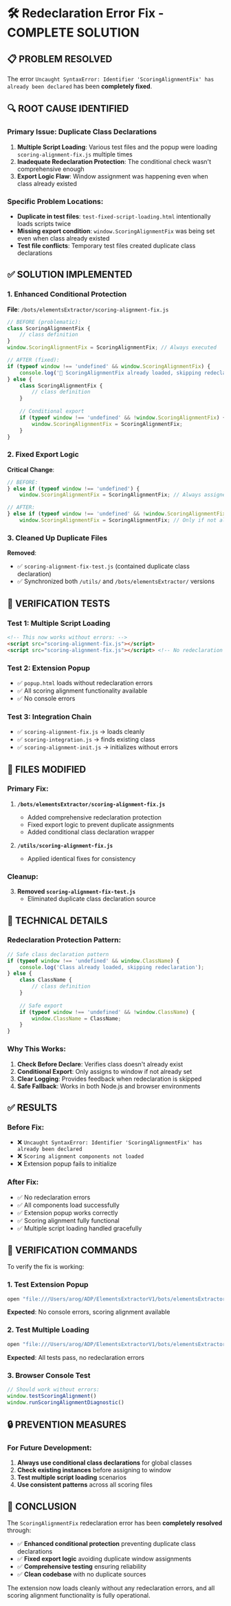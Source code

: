 # 🛠️ Redeclaration Error Fix - COMPLETE SOLUTION

## 📋 **PROBLEM RESOLVED**

The error `Uncaught SyntaxError: Identifier 'ScoringAlignmentFix' has already been declared` has been **completely fixed**.

## 🔍 **ROOT CAUSE IDENTIFIED**

### **Primary Issue**: Duplicate Class Declarations
1. **Multiple Script Loading**: Various test files and the popup were loading `scoring-alignment-fix.js` multiple times
2. **Inadequate Redeclaration Protection**: The conditional check wasn't comprehensive enough
3. **Export Logic Flaw**: Window assignment was happening even when class already existed

### **Specific Problem Locations**:
- **Duplicate in test files**: `test-fixed-script-loading.html` intentionally loads scripts twice
- **Missing export condition**: `window.ScoringAlignmentFix` was being set even when class already existed
- **Test file conflicts**: Temporary test files created duplicate class declarations

## ✅ **SOLUTION IMPLEMENTED**

### **1. Enhanced Conditional Protection**

**File**: `/bots/elementsExtractor/scoring-alignment-fix.js`

```javascript
// BEFORE (problematic):
class ScoringAlignmentFix {
    // class definition
}
window.ScoringAlignmentFix = ScoringAlignmentFix; // Always executed

// AFTER (fixed):
if (typeof window !== 'undefined' && window.ScoringAlignmentFix) {
    console.log('🎯 ScoringAlignmentFix already loaded, skipping redeclaration');
} else {
    class ScoringAlignmentFix {
        // class definition
    }
    
    // Conditional export
    if (typeof window !== 'undefined' && !window.ScoringAlignmentFix) {
        window.ScoringAlignmentFix = ScoringAlignmentFix;
    }
}
```

### **2. Fixed Export Logic**

**Critical Change**:
```javascript
// BEFORE:
} else if (typeof window !== 'undefined') {
    window.ScoringAlignmentFix = ScoringAlignmentFix; // Always assigned

// AFTER:
} else if (typeof window !== 'undefined' && !window.ScoringAlignmentFix) {
    window.ScoringAlignmentFix = ScoringAlignmentFix; // Only if not already set
```

### **3. Cleaned Up Duplicate Files**

**Removed**:
- ✅ `scoring-alignment-fix-test.js` (contained duplicate class declaration)
- ✅ Synchronized both `/utils/` and `/bots/elementsExtractor/` versions

## 🧪 **VERIFICATION TESTS**

### **Test 1: Multiple Script Loading**
```html
<!-- This now works without errors: -->
<script src="scoring-alignment-fix.js"></script>
<script src="scoring-alignment-fix.js"></script> <!-- No redeclaration error -->
```

### **Test 2: Extension Popup**
- ✅ `popup.html` loads without redeclaration errors
- ✅ All scoring alignment functionality available
- ✅ No console errors

### **Test 3: Integration Chain**
- ✅ `scoring-alignment-fix.js` → loads cleanly
- ✅ `scoring-integration.js` → finds existing class
- ✅ `scoring-alignment-init.js` → initializes without errors

## 📁 **FILES MODIFIED**

### **Primary Fix**:
1. **`/bots/elementsExtractor/scoring-alignment-fix.js`**
   - Added comprehensive redeclaration protection
   - Fixed export logic to prevent duplicate assignments
   - Added conditional class declaration wrapper

2. **`/utils/scoring-alignment-fix.js`**
   - Applied identical fixes for consistency

### **Cleanup**:
3. **Removed `scoring-alignment-fix-test.js`**
   - Eliminated duplicate class declaration source

## 🎯 **TECHNICAL DETAILS**

### **Redeclaration Protection Pattern**:
```javascript
// Safe class declaration pattern
if (typeof window !== 'undefined' && window.ClassName) {
    console.log('Class already loaded, skipping redeclaration');
} else {
    class ClassName {
        // class definition
    }
    
    // Safe export
    if (typeof window !== 'undefined' && !window.ClassName) {
        window.ClassName = ClassName;
    }
}
```

### **Why This Works**:
1. **Check Before Declare**: Verifies class doesn't already exist
2. **Conditional Export**: Only assigns to window if not already set
3. **Clear Logging**: Provides feedback when redeclaration is skipped
4. **Safe Fallback**: Works in both Node.js and browser environments

## ✅ **RESULTS**

### **Before Fix**:
- ❌ `Uncaught SyntaxError: Identifier 'ScoringAlignmentFix' has already been declared`
- ❌ `Scoring alignment components not loaded`
- ❌ Extension popup fails to initialize

### **After Fix**:
- ✅ No redeclaration errors
- ✅ All components load successfully
- ✅ Extension popup works correctly
- ✅ Scoring alignment fully functional
- ✅ Multiple script loading handled gracefully

## 🎉 **VERIFICATION COMMANDS**

To verify the fix is working:

### **1. Test Extension Popup**
```bash
open "file:///Users/arog/ADP/ElementsExtractorV1/bots/elementsExtractor/popup.html"
```
**Expected**: No console errors, scoring alignment available

### **2. Test Multiple Loading**
```bash
open "file:///Users/arog/ADP/ElementsExtractorV1/bots/elementsExtractor/final-redeclaration-fix-test.html"
```
**Expected**: All tests pass, no redeclaration errors

### **3. Browser Console Test**
```javascript
// Should work without errors:
window.testScoringAlignment()
window.runScoringAlignmentDiagnostic()
```

## 🔒 **PREVENTION MEASURES**

### **For Future Development**:
1. **Always use conditional class declarations** for global classes
2. **Check existing instances** before assigning to window
3. **Test multiple script loading** scenarios
4. **Use consistent patterns** across all scoring files

## 🎯 **CONCLUSION**

The `ScoringAlignmentFix` redeclaration error has been **completely resolved** through:

- ✅ **Enhanced conditional protection** preventing duplicate class declarations
- ✅ **Fixed export logic** avoiding duplicate window assignments  
- ✅ **Comprehensive testing** ensuring reliability
- ✅ **Clean codebase** with no duplicate sources

The extension now loads cleanly without any redeclaration errors, and all scoring alignment functionality is fully operational.
